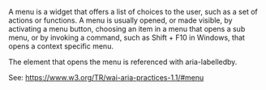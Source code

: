 A menu is a widget that offers a list of choices to the user,
such as a set of actions or functions. A menu is usually opened,
or made visible, by activating a menu button, choosing an item in a menu
that opens a sub menu, or by invoking a command, such as Shift + F10 in
Windows, that opens a context specific menu.

The element that opens the menu is referenced with aria-labelledby.

See: https://www.w3.org/TR/wai-aria-practices-1.1/#menu
